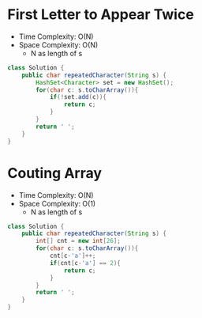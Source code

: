 # First Letter to Appear Twice

- Time Complexity: O(N)
- Space Complexity: O(N)
  - N as length of s

```java
class Solution {
    public char repeatedCharacter(String s) {
        HashSet<Character> set = new HashSet();
        for(char c: s.toCharArray()){
            if(!set.add(c)){
                return c;
            }
        }
        return ' ';
    }
}
```

# Couting Array

- Time Complexity: O(N)
- Space Complexity: O(1)
  - N as length of s

```java
class Solution {
    public char repeatedCharacter(String s) {
        int[] cnt = new int[26];
        for(char c: s.toCharArray()){
            cnt[c-'a']++;
            if(cnt[c-'a'] == 2){
                return c;
            }
        }
        return ' ';
    }
}
```
